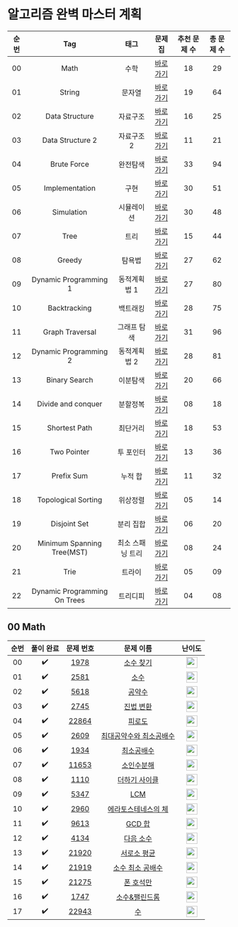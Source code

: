 # 알고리즘 완벽 마스터 계획
| 순번 |             Tag              |    태그     |                                         문제집                                         | 추천 문제 수 | 총 문제 수 |
|:--:|:----------------------------:|:---------:|:-----------------------------------------------------------------------------------:|:-------:|:------:|
| 00 |             Math             |    수학     |             [바로가기](https://github.com/tony9402/baekjoon/tree/main/math)             |   18    |   29   |
| 01 |            String            |    문자열    |            [바로가기](https://github.com/tony9402/baekjoon/tree/main/string)            |   19    |   64   |
| 02 |        Data Structure        |   자료구조    |        [바로가기](https://github.com/tony9402/baekjoon/tree/main/data_structure)        |   16    |   25   |
| 03 |       Data Structure 2       |  자료구조 2   |       [바로가기](https://github.com/tony9402/baekjoon/tree/main/data_structure2)        |   11    |   21   |
| 04 |         Brute Force          |   완전탐색    |         [바로가기](https://github.com/tony9402/baekjoon/tree/main/brute_force)          |   33    |   94   |
| 05 |        Implementation        |    구현     |        [바로가기](https://github.com/tony9402/baekjoon/tree/main/implementation)        |   30    |   51   |
| 06 |          Simulation          |   시뮬레이션   |          [바로가기](https://github.com/tony9402/baekjoon/tree/main/simulation)          |   30    |   48   |
| 07 |             Tree             |    트리     |             [바로가기](https://github.com/tony9402/baekjoon/tree/main/tree)             |   15    |   44   |
| 08 |            Greedy            |    탐욕법    |   [바로가기](https://github.com/tony9402/baekjoon/tree/main/contents/greedy_list.md)    |   27    |   62   |
| 09 |    Dynamic Programming 1     |  동적계획법 1  |    [바로가기](https://github.com/tony9402/baekjoon/tree/main/dynamic_programming_1)     |   27    |   80   |
| 10 |         Backtracking         |   백트래킹    |         [바로가기](https://github.com/tony9402/baekjoon/tree/main/backtracking)         |   28    |   75   |
| 11 |       Graph Traversal        |  그래프 탐색   |       [바로가기](https://github.com/tony9402/baekjoon/tree/main/graph_traversal)        |   31    |   96   |
| 12 |    Dynamic Programming 2     |  동적계획법 2  |    [바로가기](https://github.com/tony9402/baekjoon/tree/main/dynamic_programming_2)     |   28    |   81   |
| 13 |        Binary Search         |   이분탐색    |        [바로가기](https://github.com/tony9402/baekjoon/tree/main/binary_search)         |   20    |   66   |
| 14 |      Divide and conquer      |   분할정복    |      [바로가기](https://github.com/tony9402/baekjoon/tree/main/divide_and_conquer)      |   08    |   18   |
| 15 |        Shortest Path         |   최단거리    |        [바로가기](https://github.com/tony9402/baekjoon/tree/main/shortest_path)         |   18    |   53   |
| 16 |         Two Pointer          |   투 포인터   |         [바로가기](https://github.com/tony9402/baekjoon/tree/main/two_pointer)          |   13    |   36   |
| 17 |          Prefix Sum          |   누적 합    |          [바로가기](https://github.com/tony9402/baekjoon/tree/main/prefix_sum)          |   11    |   32   |
| 18 |     Topological Sorting      |   위상정렬    |     [바로가기](https://github.com/tony9402/baekjoon/tree/main/topological_sorting)      |   05    |   14   |
| 19 |         Disjoint Set         |   분리 집합   |         [바로가기](https://github.com/tony9402/baekjoon/tree/main/disjoint_set)         |   06    |   20   |
| 20 |  Minimum Spanning Tree(MST)  | 최소 스패닝 트리 |    [바로가기](https://github.com/tony9402/baekjoon/tree/main/minimum_spanning_tree)     |   08    |   24   |
| 21 |             Trie             |    트라이    |             [바로가기](https://github.com/tony9402/baekjoon/tree/main/trie)             |   05    |   09   |
| 22 | Dynamic Programming On Trees |   트리디피    | [바로가기](https://github.com/tony9402/baekjoon/tree/main/dynamic_programming_on_trees) |   04    |   08   |

## 00 Math
| 순번 |       풀이 완료        |                                   문제 번호                                   |                                      문제 이름                                      |                                        난이도                                         |
|:--:|:------------------:|:-------------------------------------------------------------------------:|:-------------------------------------------------------------------------------:|:----------------------------------------------------------------------------------:|
| 00 | :heavy_check_mark: |  <a href="https://www.acmicpc.net/problem/1978" target="_blank">1978</a>  |    <a href="https://www.acmicpc.net/problem/1978" target="_blank">소수 찾기</a>     | <img height="25px" width="25px" src="https://static.solved.ac/tier_small/4.svg"/>  |
| 01 | :heavy_check_mark: |  <a href="https://www.acmicpc.net/problem/2581" target="_blank">2581</a>  |      <a href="https://www.acmicpc.net/problem/2581" target="_blank">소수</a>      | <img height="25px" width="25px" src="https://static.solved.ac/tier_small/4.svg"/>  |
| 02 | :heavy_check_mark: |  <a href="https://www.acmicpc.net/problem/5618" target="_blank">5618</a>  |     <a href="https://www.acmicpc.net/problem/5618" target="_blank">공약수</a>      | <img height="25px" width="25px" src="https://static.solved.ac/tier_small/4.svg"/>  |
| 03 | :heavy_check_mark: |  <a href="https://www.acmicpc.net/problem/2745" target="_blank">2745</a>  |    <a href="https://www.acmicpc.net/problem/2745" target="_blank">진법 변환</a>     | <img height="25px" width="25px" src="https://static.solved.ac/tier_small/4.svg"/>  |
| 04 | :heavy_check_mark: | <a href="https://www.acmicpc.net/problem/22864" target="_blank">22864</a> |     <a href="https://www.acmicpc.net/problem/22864" target="_blank">피로도</a>     | <img height="25px" width="25px" src="https://static.solved.ac/tier_small/4.svg"/>  |
| 05 | :heavy_check_mark: |  <a href="https://www.acmicpc.net/problem/2609" target="_blank">2609</a>  | <a href="https://www.acmicpc.net/problem/2609" target="_blank">최대공약수와 최소공배수</a> | <img height="25px" width="25px" src="https://static.solved.ac/tier_small/5.svg"/>  |
| 06 | :heavy_check_mark: |  <a href="https://www.acmicpc.net/problem/1934" target="_blank">1934</a>  |    <a href="https://www.acmicpc.net/problem/1934" target="_blank">최소공배수</a>     | <img height="25px" width="25px" src="https://static.solved.ac/tier_small/5.svg"/>  |
| 07 | :heavy_check_mark: | <a href="https://www.acmicpc.net/problem/11653" target="_blank">11653</a> |    <a href="https://www.acmicpc.net/problem/11653" target="_blank">소인수분해</a>    | <img height="25px" width="25px" src="https://static.solved.ac/tier_small/5.svg"/>  |
| 08 | :heavy_check_mark: |  <a href="https://www.acmicpc.net/problem/1110" target="_blank">1110</a>  |   <a href="https://www.acmicpc.net/problem/1110" target="_blank">더하기 사이클</a>    | <img height="25px" width="25px" src="https://static.solved.ac/tier_small/5.svg"/>  |
| 09 | :heavy_check_mark: |  <a href="https://www.acmicpc.net/problem/5347" target="_blank">5347</a>  |     <a href="https://www.acmicpc.net/problem/5347" target="_blank">LCM</a>      | <img height="25px" width="25px" src="https://static.solved.ac/tier_small/6.svg"/>  |
| 10 | :heavy_check_mark: |  <a href="https://www.acmicpc.net/problem/2960" target="_blank">2960</a>  |  <a href="https://www.acmicpc.net/problem/2960" target="_blank">에라토스테네스의 체</a>  | <img height="25px" width="25px" src="https://static.solved.ac/tier_small/7.svg"/>  |
| 11 | :heavy_check_mark: |  <a href="https://www.acmicpc.net/problem/9613" target="_blank">9613</a>  |    <a href="https://www.acmicpc.net/problem/9613" target="_blank">GCD 합</a>     | <img height="25px" width="25px" src="https://static.solved.ac/tier_small/7.svg"/>  |
| 12 | :heavy_check_mark: |  <a href="https://www.acmicpc.net/problem/4134" target="_blank">4134</a>  |    <a href="https://www.acmicpc.net/problem/4134" target="_blank">다음 소수</a>     | <img height="25px" width="25px" src="https://static.solved.ac/tier_small/7.svg"/>  |
| 13 | :heavy_check_mark: | <a href="https://www.acmicpc.net/problem/21920" target="_blank">21920</a> |   <a href="https://www.acmicpc.net/problem/21920" target="_blank">서로소 평균</a>    | <img height="25px" width="25px" src="https://static.solved.ac/tier_small/7.svg"/>  |
| 14 | :heavy_check_mark: | <a href="https://www.acmicpc.net/problem/21919" target="_blank">21919</a> |  <a href="https://www.acmicpc.net/problem/21919" target="_blank">소수 최소 공배수</a>  | <img height="25px" width="25px" src="https://static.solved.ac/tier_small/8.svg"/>  |
| 15 | :heavy_check_mark: | <a href="https://www.acmicpc.net/problem/21275" target="_blank">21275</a> |    <a href="https://www.acmicpc.net/problem/21275" target="_blank">폰 호석만</a>    | <img height="25px" width="25px" src="https://static.solved.ac/tier_small/9.svg"/>  |
| 16 | :heavy_check_mark: |  <a href="https://www.acmicpc.net/problem/1747" target="_blank">1747</a>  |   <a href="https://www.acmicpc.net/problem/1747" target="_blank">소수&팰린드롬</a>    | <img height="25px" width="25px" src="https://static.solved.ac/tier_small/10.svg"/> |
| 17 | :heavy_check_mark: | <a href="https://www.acmicpc.net/problem/22943" target="_blank">22943</a> |      <a href="https://www.acmicpc.net/problem/22943" target="_blank">수</a>      | <img height="25px" width="25px" src="https://static.solved.ac/tier_small/11.svg"/> |


